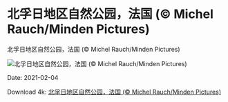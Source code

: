 # 北孚日地区自然公园，法国 (© Michel Rauch/Minden Pictures)

北孚日地区自然公园，法国 (© Michel Rauch/Minden Pictures)

![北孚日地区自然公园，法国 (© Michel Rauch/Minden Pictures)](https://bing.com/th?id=OHR.VosgesBioReserve_ZH-CN4762694302_UHD.jpg&w=1024&h=576)

Date: 2021-02-04

Download 4k: [北孚日地区自然公园，法国 (© Michel Rauch/Minden Pictures)](https://bing.com/th?id=OHR.VosgesBioReserve_ZH-CN4762694302_UHD.jpg)

